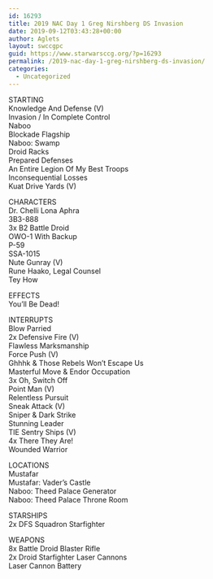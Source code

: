 ```yaml
---
id: 16293
title: 2019 NAC Day 1 Greg Nirshberg DS Invasion
date: 2019-09-12T03:43:28+00:00
author: Aglets
layout: swccgpc
guid: https://www.starwarsccg.org/?p=16293
permalink: /2019-nac-day-1-greg-nirshberg-ds-invasion/
categories:
  - Uncategorized
---
```

STARTING  
Knowledge And Defense (V)  
Invasion / In Complete Control  
Naboo  
Blockade Flagship  
Naboo: Swamp  
Droid Racks  
Prepared Defenses  
An Entire Legion Of My Best Troops  
Inconsequential Losses  
Kuat Drive Yards (V)

CHARACTERS  
Dr. Chelli Lona Aphra  
3B3-888  
3x B2 Battle Droid  
OWO-1 With Backup  
P-59  
SSA-1015  
Nute Gunray (V)  
Rune Haako, Legal Counsel  
Tey How

EFFECTS  
You&#8217;ll Be Dead!

INTERRUPTS  
Blow Parried  
2x Defensive Fire (V)  
Flawless Marksmanship  
Force Push (V)  
Ghhhk & Those Rebels Won&#8217;t Escape Us  
Masterful Move & Endor Occupation  
3x Oh, Switch Off  
Point Man (V)  
Relentless Pursuit  
Sneak Attack (V)  
Sniper & Dark Strike  
Stunning Leader  
TIE Sentry Ships (V)  
4x There They Are!  
Wounded Warrior

LOCATIONS  
Mustafar  
Mustafar: Vader&#8217;s Castle  
Naboo: Theed Palace Generator  
Naboo: Theed Palace Throne Room

STARSHIPS  
2x DFS Squadron Starfighter

WEAPONS  
8x Battle Droid Blaster Rifle  
2x Droid Starfighter Laser Cannons  
Laser Cannon Battery
